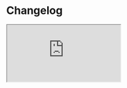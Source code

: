 # Changelog <a href="https://www.eblasoft.com.tr/espocrm-extension-page/quick-assign" target="_blank" id="ext-version" data-id="64be50a26090b021e"></a>

<iframe src="https://crm.eblasoft.com.tr/?entryPoint=changeLog&exId=64be50a26090b021e" allowfullscreen></iframe>